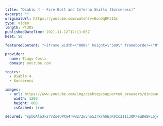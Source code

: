 ```yaml
---
title: "Diablo 4 - Fire Bolt and Inferno Skills (Sorceress)"
excerpt: ""
originalUrl: https://youtube.com/watch?v=BunDqRP31Gs
type: video
length: PT30S
publishedDateTime: 2021-11-12T17:11:05Z
heat: 50

featuredContent: "<iframe width=\"800\" height=\"500\" frameborder=\"0\" src=\"https://www.youtube.com/embed/BunDqRP31Gs\" allow=\"accelerometer; autoplay; encrypted-media; gyroscope; picture-in-picture\" allowfullscreen></iframe>"

provider:
  name: Tiago Costa
  domain: youtube.com

topics:
  - Diablo 4
  - Sorceress

images:
  - url: https://www.youtube.com/img/desktop/supported_browsers/dinosaur.png
    width: 1200
    height: 800
    isCached: true

secured: "spbGAlaJk2rVZoeUPXa4rww2/Zwvno5ZrkYhhBpK0zc2IIi3QM/euDe8kL6jqvvH4Mwi8+5vMHi9baRpGPYRm7hmMngpc+w1EHd7sG3w9VA07QeC8emMmMaWUdoeu1Jtj8AGe1u05vXzd7ih30FeTW8F+OQwl72QO8ZnVZ4bhugjEDL7hTR/b4uJNgB/h6CeiWVeJc2wF4Xxvpoz/57FUESrc8ZrEaHUm7weraK2l8yU2Am6sMetXwz119r4Sgc7NHmdlSq07LVMIJFcbcFyuwq8krw9kuEoDvwHQHGMzGjwLDMoIqtKZy8p+Zd1aE9xaiTJhc2JEzTxHOXFPqo/nesXBvBJPevEZjBEsIeRjjS+1mw/Y3SdYSuyqFnkgzRaYUTAX4VqAC9/WydZKRy4Qjc5vui+3nEsZl91XT+dsuE=;CLzaTYe8Q8PZ9gDi45M7lw=="
---
```


